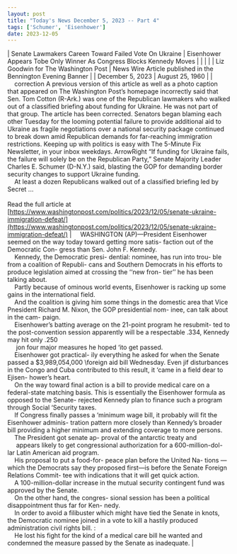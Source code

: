 ```yaml
---
layout: post
title: "Today's News December 5, 2023 -- Part 4"
tags: ['Schumer', 'Eisenhower']
date: 2023-12-05
---
```


| Senate Lawmakers Careen Toward Failed Vote On Ukraine | Eisenhower Appears Tobe Only Winner As Congress Blocks Kennedy Moves |
|  |  |
| Liz Goodwin for The Washington Post | News Wire Article published in the Bennington Evening Banner |
| December 5, 2023 | August 25, 1960 |
| &nbsp;&nbsp;&nbsp;&nbsp;correction A previous version of this article as well as a photo caption that appeared on The Washington Post’s homepage incorrectly said that Sen. Tom Cotton (R-Ark.) was one of the Republican lawmakers who walked out of a classified briefing about funding for Ukraine. He was not part of that group. The article has been corrected. Senators began blaming each other Tuesday for the looming potential failure to provide additional aid to Ukraine as fragile negotiations over a national security package continued to break down amid Republican demands for far-reaching immigration restrictions. Keeping up with politics is easy with The 5-Minute Fix Newsletter, in your inbox weekdays. ArrowRight “If funding for Ukraine fails, the failure will solely be on the Republican Party,” Senate Majority Leader Charles E. Schumer (D-N.Y.) said, blasting the GOP for demanding border security changes to support Ukraine funding.<br>&nbsp;&nbsp;&nbsp;&nbsp;At least a dozen Republicans walked out of a classified briefing led by Secret ...<br><br>Read the full article at<br>[https://www.washingtonpost.com/politics/2023/12/05/senate-ukraine-immigration-defeat/](https://www.washingtonpost.com/politics/2023/12/05/senate-ukraine-immigration-defeat/) | &nbsp;&nbsp;&nbsp;&nbsp;WASHINGTON (AP)—President Eisenhower seemed on the way today toward getting more satis- faction out of the Democratic Con- gress than Sen. John F. Kennedy.<br>&nbsp;&nbsp;&nbsp;&nbsp;Kennedy, the Democratic presi- dential: nominee, has run into trou- ble from a coalition of Republi- cans and Southern Democrats in his efforts to produce legislation aimed at crossing the ‘‘new fron- tier’’ he has been talking about.<br>&nbsp;&nbsp;&nbsp;&nbsp;Partly because of ominous world events, Eisenhower is racking up some gains in the international field.<br>&nbsp;&nbsp;&nbsp;&nbsp;And the coalition is giving him some things in the domestic area that Vice Pnesident Richard M. Nixon, the GOP presidential nom- inee, can talk about in the cam- paign.  <br>&nbsp;&nbsp;&nbsp;&nbsp;Eisenhower’s batting average on the 21-point program he resubmit- ted to the post-convention session apparently will be a respectable .334, Kennedy may hit only .250<br>&nbsp;&nbsp;&nbsp;&nbsp; jon four major measures he hoped ‘ito get passed.<br>&nbsp;&nbsp;&nbsp;&nbsp;Eisenhower got practical- ily everything he asked for when the Senate passed a $3,989,054,000 \foreign aid bill Wednesday. Even jif disturbances in the Congo and Cuba contributed to this result, it ‘came in a field dear to Ejisen- hower’s heart.<br>&nbsp;&nbsp;&nbsp;&nbsp;On the way toward final action is a bill to provide medical care on a federal-state matching basis. This is essentially the Eisenhower formula as opposed to the Senate- rejected Kennedy plan to finance such a program through Social ‘Security taxes.<br>&nbsp;&nbsp;&nbsp;&nbsp;If Congress finally passes a ‘minimum wage bill, it probably will fit the Eisenhower adminis- tration pattern more closely than Kennedy’s broader bill providing a higher minimum and extending coverage to more persons.<br>&nbsp;&nbsp;&nbsp;&nbsp;The President got senate ap- proval of the antarctic treaty and<br>&nbsp;&nbsp;&nbsp;&nbsp; appears likely to get congressional authorization for a 600-million-dol- lar Latin American aid program.<br>&nbsp;&nbsp;&nbsp;&nbsp;His proposal to put a food-for- peace plan before the United Na- tions — which the Democrats say they proposed first—is before the Senate Foreign Relations Commit- tee with indications that it will get quick action.<br>&nbsp;&nbsp;&nbsp;&nbsp;A 100-million-dollar increase in the mutual security contingent fund was approved by the Senate.<br>&nbsp;&nbsp;&nbsp;&nbsp;On the other hand, the congres- sional session has been a political disappointment thus far for Ken- nedy.<br>&nbsp;&nbsp;&nbsp;&nbsp;In order to avoid a filibuster which might have tied the Senate in knots, the Democratic nominee joined in a vote to kill a hastily produced administration civil rights bill. :<br>&nbsp;&nbsp;&nbsp;&nbsp;He lost his fight for the kind of  a medical care bill he wanted and condemned the measure passed by the Senate as inadequate.  |